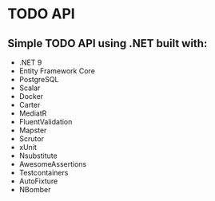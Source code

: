 # TODO API
## Simple TODO API using .NET built with:

- .NET 9
- Entity Framework Core
- PostgreSQL
- Scalar
- Docker
- Carter
- MediatR
- FluentValidation
- Mapster
- Scrutor
- xUnit
- Nsubstitute
- AwesomeAssertions
- Testcontainers
- AutoFixture
- NBomber